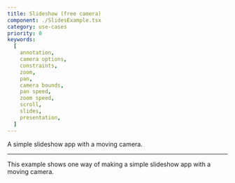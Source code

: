 ```yaml
---
title: Slideshow (free camera)
component: ./SlidesExample.tsx
category: use-cases
priority: 0
keywords:
  [
    annotation,
    camera options,
    constraints,
    zoom,
    pan,
    camera bounds,
    pan speed,
    zoom speed,
    scroll,
    slides,
    presentation,
  ]
---
```


A simple slideshow app with a moving camera.

---

This example shows one way of making a simple slideshow app with a moving camera.
